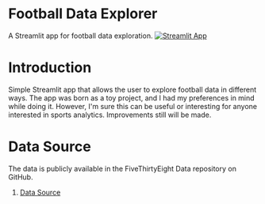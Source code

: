 # Football Data Explorer
A Streamlit app for football data exploration.
[![Streamlit App](https://static.streamlit.io/badges/streamlit_badge_black_white.svg)](https://share.streamlit.io/joaopedro1886/fdata-explorer/app.py/)


# Introduction
Simple Streamlit app that allows the user to explore 
football data in different ways. The app was born as 
a toy project, and I had my preferences in mind while
doing it. However, I'm sure this can be useful 
or interesting for anyone interested 
in sports analytics. 
Improvements still will be made.

# Data Source
The data is publicly available in the 
FiveThirtyEight Data
repository on GitHub.

1. [Data Source](https://github.com/fivethirtyeight/data/blob/master/soccer-spi/README.md)
